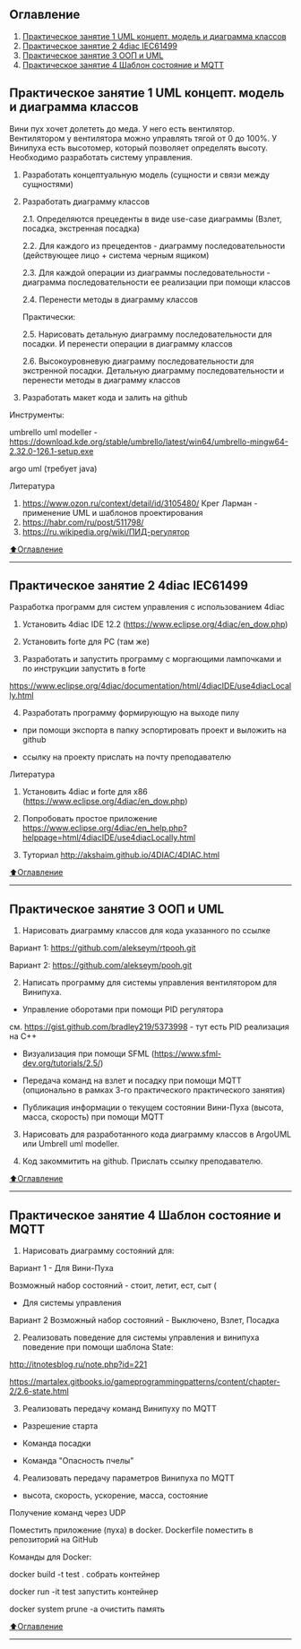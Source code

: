 ## Оглавление

1. [Практическое занятие 1 UML концепт. модель и диаграмма классов](#Практическое-занятие-1-UML-концепт.-модель-и-диаграмма-классов)
2. [Практическое занятие 2 4diac IEC61499](#Практическое-занятие-2-4diac-IEC61499)
3. [Практическое занятие 3 ООП и UML](#Практическое-занятие-3-ООП-и-UML)
4. [Практическое занятие 4 Шаблон состояние и MQTT](#Практическое-занятие-4-Шаблон-состояние-и-MQTT)
    
## Практическое занятие 1 UML концепт. модель и диаграмма классов
Вини пух хочет долететь до меда. У него есть вентилятор. Вентилятором у вентилятора можно управлять тягой от 0 до 100%. У Винипуха есть высотомер, который позволяет определять высоту. Необходимо разработать систему управления.

1. Разработать концептуальную модель (сущности и связи между сущностями)

2. Разработать диаграмму классов

    2.1. Определяются прецеденты в виде use-case диаграммы (Взлет, посадка, экстренная посадка)

    2.2. Для каждого из прецедентов - диаграмму последовательности (действующее лицо + система черным ящиком)

    2.3. Для каждой операции из диаграммы последовательности - диаграмма последовательности ее реализации при помощи классов

    2.4. Перенести методы в диаграмму классов

    Практически:

    2.5. Нарисовать детальную диаграмму последовательности для посадки. И перенести операции в диаграмму классов

    2.6. Высокоуровневую диаграмму последовательности для экстренной посадки. Детальную диаграмму последовательности и перенести методы в диаграмму классов

3. Разработать макет кода и залить на github

Инструменты:

umbrello uml modeller - https://download.kde.org/stable/umbrello/latest/win64/umbrello-mingw64-2.32.0-126.1-setup.exe

argo uml  (требует java)

Литература

1. https://www.ozon.ru/context/detail/id/3105480/
Крег Ларман - применение UML и шаблонов проектирования
2. https://habr.com/ru/post/511798/
3. https://ru.wikipedia.org/wiki/ПИД-регулятор


[:arrow_up:Оглавление](#Оглавление)
___
## Практическое занятие 2 4diac IEC61499

Разработка программ для систем управления с использованием 4diac

1. Установить 4diac IDE 12.2 (https://www.eclipse.org/4diac/en_dow.php)

2. Установить forte для PC (там же)

3. Разработать и запустить программу с моргающими лампочками и по инструкции запустить в forte

https://www.eclipse.org/4diac/documentation/html/4diacIDE/use4diacLocally.html

4. Разработать программу формирующую на выходе пилу

- при помощи экспорта в папку эспортировать проект и выложить на github

- ссылку на проекту прислать на почту преподавателю

Литература

1. Установить 4diac и forte для x86 (https://www.eclipse.org/4diac/en_dow.php)

2. Попробовать простое приложение https://www.eclipse.org/4diac/en_help.php?helppage=html/4diacIDE/use4diacLocally.html

3. Туториал http://akshaim.github.io/4DIAC/4DIAC.html

[:arrow_up:Оглавление](#Оглавление)
____

## Практическое занятие 3 ООП и UML

1. Нарисовать диаграмму классов для кода указанного по ссылке

Вариант 1:  https://github.com/alekseym/rtpooh.git

Вариант 2: https://github.com/alekseym/pooh.git

2. Написать программу для системы управления вентилятором для Винипуха.

- Управление оборотами при помощи PID регулятора

см. https://gist.github.com/bradley219/5373998 - тут есть PID реализация на C++

- Визуализация при помощи SFML (https://www.sfml-dev.org/tutorials/2.5/)

- Передача команд на взлет и посадку при помощи MQTT (опционально в рамках 3-го практического практического занятия)

- Публикация информации о текущем состоянии Вини-Пуха (высота, масса, скорость) при помощи MQTT 

3. Нарисовать для разработанного кода диаграмму классов в ArgoUML или Umbrell uml modeller.

4. Код закоммитить на github. Прислать ссылку преподавателю.

[:arrow_up:Оглавление](#Оглавление)
____

## Практическое занятие 4 Шаблон состояние и MQTT

1. Нарисовать диаграмму состояний для:

Вариант 1 - Для Вини-Пуха

   Возможный набор состояний - стоит, летит, ест, сыт (

- Для системы управления

Вариант 2    Возможный набор состояний - Выключено, Взлет, Посадка

2. Реализовать поведение для системы управления и винипуха поведение при помощи шаблона State:

http://itnotesblog.ru/note.php?id=221

https://martalex.gitbooks.io/gameprogrammingpatterns/content/chapter-2/2.6-state.html

3. Реализовать передачу команд Винипуху по MQTT

- Разрешение старта

- Команда посадки 

-  Команда "Опасность пчелы"

4. Реализовать передачу параметров Винипуха по MQTT

- высота, скорость, ускорение, масса, состояние

Получение команд через UDP

Поместить приложение (пуха) в docker. Dockerfile поместить в репозиторий на GitHub

Команды для Docker:

docker build -t test .	собрать контейнер

docker run -it test	запустить контейнер

docker system prune -a	очистить память 

[:arrow_up:Оглавление](#Оглавление)
____


